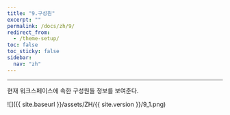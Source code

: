 ```yaml
---
title: "9.구성원"
excerpt: ""
permalink: /docs/zh/9/
redirect_from:
  - /theme-setup/
toc: false
toc_sticky: false
sidebar:
  nav: "zh"
---
```


---
현재 워크스페이스에 속한 구성원들 정보를 보여준다.

![]({{ site.baseurl }}/assets/ZH/{{ site.version }}/9_1.png)